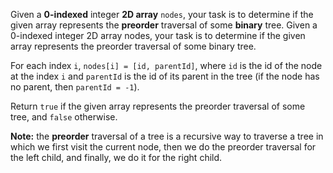 Given a **0-indexed** integer **2D array** `nodes`, your task is to determine if the given array represents the **preorder** traversal of some **binary** tree.
Given a 0-indexed integer 2D array nodes, your task is to determine if the given array represents the preorder traversal of some binary tree.

For each index `i`, `nodes[i] = [id, parentId]`, where `id` is the id of the node at the index `i` and `parentId` is the id of its parent in the tree (if the node has no parent, then `parentId = -1`).

Return `true` if the given array represents the preorder traversal of some tree, and `false` otherwise.

**Note:** the **preorder** traversal of a tree is a recursive way to traverse a tree in which we first visit the current node, then we do the preorder traversal for the left child, and finally, we do it for the right child.